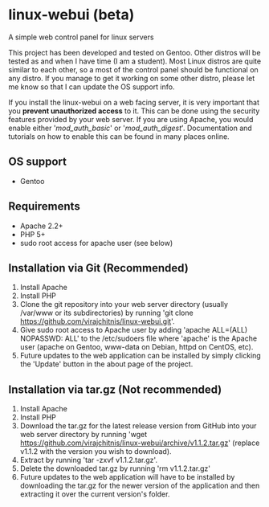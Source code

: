 linux-webui (beta)
==================
A simple web control panel for linux servers

This project has been developed and tested on Gentoo. Other distros will be tested as and when I have time (I am a student). Most Linux distros are quite similar to each other, so a most of the control panel should be functional on any distro. If you manage to get it working on some other distro, please let me know so that I can update the OS support info.

If you install the linux-webui on a web facing server, it is very important that you **prevent unauthorized access** to it. This can be done using the security features provided by your web server. If you are using Apache, you would enable either '*mod_auth_basic*' or '*mod_auth_digest*'. Documentation and tutorials on how to enable this can be found in many places online.

OS support
----------

* Gentoo

Requirements
------------

* Apache 2.2+
* PHP 5+
* sudo root access for apache user (see below)

Installation via Git (Recommended)
----------------------------------

1. Install Apache
2. Install PHP
3. Clone the git repository into your web server directory (usually /var/www or its subdirectories) by running 'git clone https://github.com/virajchitnis/linux-webui.git'.
4. Give sudo root access to Apache user by adding 'apache ALL=(ALL) NOPASSWD: ALL' to the /etc/sudoers file where 'apache' is the Apache user (apache on Gentoo, www-data on Debian, httpd on CentOS, etc).
5. Future updates to the web application can be installed by simply clicking the 'Update' button in the about page of the project.

Installation via tar.gz (Not recommended)
-----------------------------------------

1. Install Apache
2. Install PHP
3. Download the tar.gz for the latest release version from GitHub into your web server directory by running 'wget https://github.com/virajchitnis/linux-webui/archive/v1.1.2.tar.gz' (replace v1.1.2 with the version you wish to download).
4. Extract by running 'tar -zxvf v1.1.2.tar.gz'.
5. Delete the downloaded tar.gz by running 'rm v1.1.2.tar.gz'
6. Future updates to the web application will have to be installed by downloading the tar.gz for the newer version of the application and then extracting it over the current version's folder.
